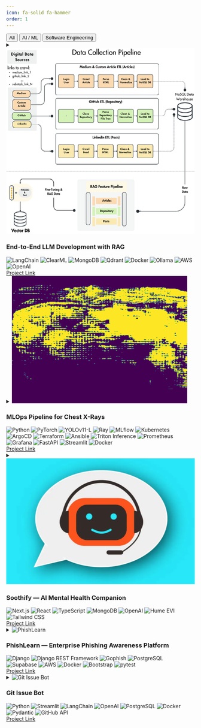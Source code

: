```yaml
---
icon: fa-solid fa-hammer
order: 1
---
```

<!-- Filter Buttons -->
<div class="proj-filterbar">
  <button class="pf-btn is-active" data-filter="all">All</button>
  <button class="pf-btn" data-filter="ai">AI / ML</button>
  <button class="pf-btn" data-filter="swe">Software Engineering</button>
</div>

<!-- Horizontal Rows List -->
<section class="projects-list" id="projects">

  <!-- RAG (AI) -->
  <details class="project-row" data-category="ai">
    <summary class="project-row__summary">
      <img src="/assets/projects/rag.png" alt="End-to-End LLM Development with RAG" class="project-row__image">
      <div class="project-row__header">
        <h3 class="project-row__title">End-to-End LLM Development with RAG</h3>
        <div class="badge-row">
          <img src="https://img.shields.io/badge/LangChain-353535?style=flat&logo=chainlink&logoColor=white" alt="LangChain">
          <img src="https://img.shields.io/badge/ClearML-2C3E50?style=flat&logoColor=white" alt="ClearML">
          <img src="https://img.shields.io/badge/MongoDB-4EA94B?style=flat&logo=mongodb&logoColor=white" alt="MongoDB">
          <img src="https://img.shields.io/badge/Qdrant-FF4F64?style=flat&logo=qdrant&logoColor=white" alt="Qdrant">
          <img src="https://img.shields.io/badge/Docker-2496ED?style=flat&logo=docker&logoColor=white" alt="Docker">
          <img src="https://img.shields.io/badge/Ollama-000000?style=flat&logoColor=white" alt="Ollama">
          <img src="https://img.shields.io/badge/AWS-232F3E?style=flat&logo=amazonaws&logoColor=white" alt="AWS">
          <img src="https://img.shields.io/badge/OpenAI-412991?style=flat&logo=openai&logoColor=white" alt="OpenAI">
        </div>
      </div>
      <a href="https://github.com/kushagrayadv/ai-rag-system" class="project-row__link">Project Link</a>
      <span class="project-row__chevron" aria-hidden="true"></span>
    </summary>
    <div class="project-row__body">
      <ul>
        <li>Built and deployed a <b>domain-specific RAG system</b> for ROS2 robotics, integrating <b>MongoDB</b>, <b>Qdrant</b>, and <b>ClearML</b> to automate ETL, feature engineering, and dataset generation pipelines, processing <b>10K+ repositories</b>.</li>
        <li>Reduced training loss by <b>47%</b> by fine-tuning <b>Llama-3.2-3B</b> with <b>LoRA</b> adapters on <b>27K+ domain-specific samples</b>, combined with <b>LangChain</b>-based retrieval, reranking, and metadata extraction for precise query understanding.</li>
        <li>Optimized inference performance via <b>quantization</b> to <b>GGUF</b> format and deployment on <b>AWS SageMaker</b> with <b>Docker</b>, <b>Ollama</b>, and <b>vLLM</b>, achieving <b>real-time streaming responses</b> with <b>sub-second latency</b>.</li>
        <li>Built a <b>Gradio web interface</b> for live response streaming, semantic query expansion, and self-query metadata extraction, enabling accurate ROS2 navigation and motion planning guidance.</li>
        <li><b>Automated experiment tracking and evaluation</b> with <b>ClearML</b> and <b>GPT-4o-mini</b>, supported by modular architecture, logging, and error handling for scalable deployments.</li>
      </ul>
    </div>
  </details>

  <!-- MLOps (AI) -->
  <details class="project-row" data-category="ai">
    <summary class="project-row__summary">
      <img src="/assets/projects/three_models.png" alt="MLOps Pipeline for Chest X-Rays" class="project-row__image">
      <div class="project-row__header">
        <h3 class="project-row__title">MLOps Pipeline for Chest X-Rays</h3>
        <div class="badge-row">
          <img src="https://img.shields.io/badge/Python-3776AB?style=flat&logo=python&logoColor=white" alt="Python">
          <img src="https://img.shields.io/badge/PyTorch-EE4C2C?style=flat&logo=pytorch&logoColor=white" alt="PyTorch">
          <img src="https://img.shields.io/badge/YOLOv11-L?style=flat&logo=ultralytics&logoColor=white" alt="YOLOv11-L">
          <img src="https://img.shields.io/badge/Ray-028CF0?style=flat&logo=ray&logoColor=white" alt="Ray">
          <img src="https://img.shields.io/badge/MLflow-0194E2?style=flat&logo=mlflow&logoColor=white" alt="MLflow">
          <img src="https://img.shields.io/badge/Kubernetes-326CE5?style=flat&logo=kubernetes&logoColor=white" alt="Kubernetes">
          <img src="https://img.shields.io/badge/ArgoCD-EF7B4D?style=flat&logoColor=white" alt="ArgoCD">
          <img src="https://img.shields.io/badge/Terraform-844FBA?style=flat&logo=terraform&logoColor=white" alt="Terraform">
          <img src="https://img.shields.io/badge/Ansible-EE0000?style=flat&logo=ansible&logoColor=white" alt="Ansible">
          <img src="https://img.shields.io/badge/Triton%20Inference-76B900?style=flat&logo=nvidia&logoColor=white" alt="Triton Inference">
          <img src="https://img.shields.io/badge/Prometheus-E6522C?style=flat&logo=prometheus&logoColor=white" alt="Prometheus">
          <img src="https://img.shields.io/badge/Grafana-F46800?style=flat&logo=grafana&logoColor=white" alt="Grafana">
          <img src="https://img.shields.io/badge/FastAPI-009688?style=flat&logo=fastapi&logoColor=white" alt="FastAPI">
          <img src="https://img.shields.io/badge/Streamlit-FF4B4B?style=flat&logo=streamlit&logoColor=white" alt="Streamlit">
          <img src="https://img.shields.io/badge/Docker-2496ED?style=flat&logo=docker&logoColor=white" alt="Docker">
        </div>
      </div>
      <a href="https://github.com/theomthakur/ece-gy-9183-group19" class="project-row__link">Project Link</a>
      <span class="project-row__chevron" aria-hidden="true"></span>
    </summary>
    <div class="project-row__body">
      <ul>
        <li>Architected <b>distributed training pipeline</b> with <b>YOLO-12X (59.1M)</b> on <b>Ray + DDP</b>, cutting training time by <b>65%</b> on a <b>4-GPU cluster</b>; automated hyperparameter tuning with Ray Tune and tracked experiments with <b>MLflow</b>.</li>
        <li>Designed scalable <b>ETL + data quality pipeline</b> for a <b>50GB multi-class X-ray dataset</b>, converting annotations to YOLO format and visualizing distributions/heatmaps to ensure zero data leakage and address class imbalance.</li>
        <li>Deployed production ML platform on <b>Kubernetes</b>, managing <b>microservices</b> with <b>ArgoCD/Helm</b>; reduced infra setup time by <b>80%</b> with <b>Terraform + Ansible</b>, and built <b>CI/CD pipelines</b> via <b>Argo Workflows</b> to cut deployment time.</li>
        <li>Optimized high-performance inference with <b>Triton Inference Server + ONNX Runtime</b>, achieving <b>0.52 mAP@50</b> with <b>sub-20ms latency</b> and <b>25 FPS throughput</b>; exposed models via <b>FastAPI</b> APIs handling <b>concurrent requests</b> with dynamic batching.</li>
        <li>Implemented <b>monitoring + feedback loops</b> with <b>Prometheus + Grafana</b>, analyzing <b>daily predictions</b> for retraining, detecting <b>data drift</b> across statistical features, and tracking both <b>system metrics</b> and <b>radiologist efficiency gains</b>.</li>
      </ul>
    </div>
  </details>

  <!-- Soothify (AI) -->
  <details class="project-row" data-category="ai">
    <summary class="project-row__summary">
      <img src="/assets/projects/chatbot.png" alt="Soothify" class="project-row__image">
      <div class="project-row__header">
        <h3 class="project-row__title">Soothify — AI Mental Health Companion</h3>
        <div class="badge-row">
          <img src="https://img.shields.io/badge/Next.js-000000?style=flat&logo=nextdotjs&logoColor=white" alt="Next.js">
          <img src="https://img.shields.io/badge/React-61DAFB?style=flat&logo=react&logoColor=black" alt="React">
          <img src="https://img.shields.io/badge/TypeScript-3178C6?style=flat&logo=typescript&logoColor=white" alt="TypeScript">
          <img src="https://img.shields.io/badge/MongoDB-4EA94B?style=flat&logo=mongodb&logoColor=white" alt="MongoDB">
          <img src="https://img.shields.io/badge/OpenAI-412991?style=flat&logo=openai&logoColor=white" alt="OpenAI">
          <img src="https://img.shields.io/badge/Hume%20EVI-7B61FF?style=flat&logoColor=white" alt="Hume EVI">
          <img src="https://img.shields.io/badge/TailwindCSS-06B6D4?style=flat&logo=tailwindcss&logoColor=white" alt="Tailwind CSS">
        </div>
      </div>
      <a href="https://github.com/Billa-Man/Soothify" class="project-row__link">Project Link</a>
      <span class="project-row__chevron" aria-hidden="true"></span>
    </summary>
    <div class="project-row__body">
      <ul>
        <li>Architected a full-stack platform with <b>Next.js</b>, <b>React</b>, and <b>TypeScript</b>, integrating <b>OpenAI Whisper STT/TTS</b> and <b>Hume.AI EVI</b> for emotion-aware voice interactions via <b>WebSocket</b> streaming.</li>
        <li>Engineered a <b>real-time voice pipeline</b> with <b>GPT-4o-mini</b> backend and Hume AI emotion analysis, using <b>MongoDB</b> for assessment tracking and user analytics.</li>
        <li>Developed emotion-responsive chat system with conversation history and <b>severity-based resource routing</b>, enabling personalized mental health discussions.</li>
        <li>Built a wellness ecosystem combining interactive tools, <b>MongoDB</b>-powered progress tracking, and AI-driven recommendations, supporting <b>4 assessment types</b>.</li>
        <li>Implemented <b>scalable voice infrastructure</b> with <b>WebSocket</b> relay servers, maintaining <b>99% uptime</b> while handling <b>5 concurrent sessions</b> through <b>connection pooling</b> and <b>error recovery</b>.</li>
      </ul>
    </div>
  </details>

  <!-- PhishLearn (SWE) -->
  <details class="project-row" data-category="swe">
    <summary class="project-row__summary">
      <img src="https://placehold.co/600x400?text=PhishLearn" alt="PhishLearn" class="project-row__image">
      <div class="project-row__header">
        <h3 class="project-row__title">PhishLearn — Enterprise Phishing Awareness Platform</h3>
        <div class="badge-row">
          <img src="https://img.shields.io/badge/Django-092E20?style=flat&logo=django&logoColor=white" alt="Django">
          <img src="https://img.shields.io/badge/Django%20REST%20Framework-FF1709?style=flat&logo=django&logoColor=white" alt="Django REST Framework">
          <img src="https://img.shields.io/badge/Gophish-0052CC?style=flat&logoColor=white" alt="Gophish">
          <img src="https://img.shields.io/badge/PostgreSQL-336791?style=flat&logo=postgresql&logoColor=white" alt="PostgreSQL">
          <img src="https://img.shields.io/badge/Supabase-3ECF8E?style=flat&logo=supabase&logoColor=white" alt="Supabase">
          <img src="https://img.shields.io/badge/AWS-232F3E?style=flat&logo=amazonaws&logoColor=white" alt="AWS">
          <img src="https://img.shields.io/badge/Docker-2496ED?style=flat&logo=docker&logoColor=white" alt="Docker">
          <img src="https://img.shields.io/badge/Bootstrap-7952B3?style=flat&logo=bootstrap&logoColor=white" alt="Bootstrap">
          <img src="https://img.shields.io/badge/pytest-0A9EDC?style=flat&logo=pytest&logoColor=white" alt="pytest">
        </div>
      </div>
      <a href="https://github.com/Billa-Man/swe-project" class="project-row__link">Project Link</a>
      <span class="project-row__chevron" aria-hidden="true"></span>
    </summary>
    <div class="project-row__body">
      <ul>
        <li>Engineered a full-stack phishing awareness platform with <b>Django REST Framework</b>, <b>PostgreSQL (Supabase)</b>, and <b>Gophish</b> integration, enabling organizations to run <b>scalable campaigns</b> for 100+ users.</li>
        <li>Built a phishing simulation and adaptive training system, generating <b>realistic attack scenarios</b> and triggering <b>personalized courses/quizzes</b>.</li>
        <li>Developed <b>real-time analytics dashboards</b> and monitoring systems, tracking metrics (opens, clicks, credential submissions) and authentication events (browser/IP fingerprinting) to provide insights and <b>threat detection</b>.</li>
        <li>Implemented containerized deployments with <b>Docker</b> and <b>AWS EC2</b>, orchestrating multi-service environments via automated <b>CI/CD pipelines</b>, and added backend <b>unit tests (pytest, coverage)</b> to ensure <b>reliable releases</b>.</li>
        <li>Designed and optimized <b>database schemas</b> and <b>REST endpoints</b> for campaign/user management, and delivered a <b>responsive frontend</b> using <b>Bootstrap, HTML/CSS, JS</b> for training and analytics views.</li>
      </ul>
    </div>
  </details>

  <!-- Git Issue Bot (SWE) -->
  <details class="project-row" data-category="swe">
    <summary class="project-row__summary">
      <img src="https://placehold.co/600x400?text=Git+Issue+Bot" alt="Git Issue Bot" class="project-row__image">
      <div class="project-row__header">
        <h3 class="project-row__title">Git Issue Bot</h3>
        <div class="badge-row">
          <img src="https://img.shields.io/badge/Python-3776AB?style=flat&logo=python&logoColor=white" alt="Python">
          <img src="https://img.shields.io/badge/Streamlit-FF4B4B?style=flat&logo=streamlit&logoColor=white" alt="Streamlit">
          <img src="https://img.shields.io/badge/LangChain-353535?style=flat&logo=chainlink&logoColor=white" alt="LangChain">
          <img src="https://img.shields.io/badge/OpenAI-412991?style=flat&logo=openai&logoColor=white" alt="OpenAI">
          <img src="https://img.shields.io/badge/PostgreSQL-336791?style=flat&logo=postgresql&logoColor=white" alt="PostgreSQL">
          <img src="https://img.shields.io/badge/Docker-2496ED?style=flat&logo=docker&logoColor=white" alt="Docker">
          <img src="https://img.shields.io/badge/Pydantic-0C4B33?style=flat&logoColor=white" alt="Pydantic">
          <img src="https://img.shields.io/badge/GitHub%20API-181717?style=flat&logo=github&logoColor=white" alt="GitHub API">
        </div>
      </div>
      <a href="https://github.com/Billa-Man/git-issue-bot" class="project-row__link">Project Link</a>
      <span class="project-row__chevron" aria-hidden="true"></span>
    </summary>
    <div class="project-row__body">
      <ul>
        <li>Engineered a full-stack AI application using <b>Python</b>, <b>Streamlit</b>, <b>LangChain</b>, and <b>PostgreSQL</b>, implementing multi-page UI, database persistence, and conversation memory for GitHub issue discovery and bookmarking.</li>
        <li>Integrated <b>6+ external APIs</b> (<b>GitHub</b>, <b>OpenAI</b>, DuckDuckGo, StackExchange, Wikidata) by building custom LangChain tools with authentication, rate-limit handling, and structured query logic.</li>
        <li><b>Improved query speed by 70%</b> by designing optimized <b>PostgreSQL schema</b> with indexing, connection pooling, and caching, cutting latency and enabling real-time search.</li>
        <li><b>Streamlined deployment</b> with <b>Docker Compose</b> multi-stage builds and environment-based configs.</li>
        <li>Applied modular architecture and best practices using <b>Pydantic models</b>, type hints, exception classes, and reusable <b>LangChain BaseTool</b> components for scalability and maintainability.</li>
      </ul>
    </div>
  </details>

</section>


<!-- Filtering Script -->
<script>
document.addEventListener('DOMContentLoaded', () => {
  // Filter bar
  const bar = document.querySelector('.proj-filterbar');
  if (!bar) return;

  // Support both horizontal rows (.projects-list .project-row) and old grid (.projects-grid .project-tile)
  const listContainers = [
    ...document.querySelectorAll('.projects-list'),
    ...document.querySelectorAll('.projects-grid')
  ];

  const getAllCards = () => ([
    ...document.querySelectorAll('.projects-list .project-row'),
    ...document.querySelectorAll('.projects-grid .project-tile')
  ]);

  // Event delegation for filter buttons
  bar.addEventListener('click', (e) => {
    const target = e.target;
    if (!(target instanceof Element)) return;
    const btn = target.closest('.pf-btn');
    if (!btn) return;

    // Active state
    bar.querySelectorAll('.pf-btn').forEach(b => b.classList.remove('is-active'));
    btn.classList.add('is-active');

    const f = btn.dataset.filter || 'all';
    const cards = getAllCards();

    cards.forEach((card) => {
      const cat = card.dataset.category;
      const show = (f === 'all') || (cat === f);
      if (!show && 'open' in card) card.open = false;  // close hidden <details>
      card.style.display = show ? '' : 'none';
    });
  });

  // One-open-at-a-time guard per container
  listContainers.forEach((container) => {
    container.querySelectorAll('details').forEach((d) => {
      d.addEventListener('toggle', () => {
        if (!d.open) return;
        container.querySelectorAll('details[open]').forEach((other) => {
          if (other !== d) other.open = false;
        });
      });
    });
  });
});
</script>